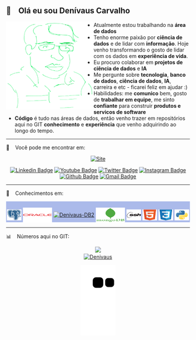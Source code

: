 ## 💬&nbsp;&nbsp;&nbsp;&nbsp;Olá eu sou **Denívaus Carvalho**

<div align="left">
  
<a href="#" alt="Oracle"><img align="left" alt="Denivaus-Oracle" height="240" width="240" src="https://github.com/Denivaus/Denivaus/blob/main/imgDenivausDesenho.png?raw=true"></a>

</div>

- Atualmente estou trabalhando na **área de dados**
- Tenho enorme paixão por **ciência de dados** e de lidar com **informação**. Hoje venho transformando o gosto de lidar com os dados em **experiência de vida**.
- Eu procuro colaborar em **projetos de ciência de dados** e **IA**
- Me pergunte sobre **tecnologia**, **banco de dados**, **ciência de dados**, **IA**, carreira e etc - ficarei feliz em ajudar :)
- Habilidades: me **comunico** bem, gosto de **trabalhar em equipe**, me sinto **confiante** para construir **produtos e servicos de software**
- **Código** é tudo nas áreas de dados, então venho trazer em repositórios aqui no GIT **conhecimento** e **experiência** que venho adquirindo ao longo do tempo.

---

🔗&nbsp;&nbsp;&nbsp;&nbsp;Você pode me encontrar em:

<div align="center">
  
[![Site](https://img.shields.io/badge/-Meu_Site:_www.denivaus.com.br-blue?style=flat-square&labelColor=yellow&logo=site-black&logoColor=yellow&link=http://www.denivaus.com.br)](http://www.denivaus.com.br)

</div>

<div align="center">

[![Linkedin Badge](https://img.shields.io/badge/-LinkedIn-blue?style=flat-square&logo=Linkedin&logoColor=white&link=https://www.linkedin.com/in/denivaus-carvalho-a7802923)](https://www.linkedin.com/in/denivaus-carvalho-a7802923)
[![Youtube Badge](https://img.shields.io/badge/-YouTube-ff0000?style=flat-square&labelColor=ff0000&logo=youtube&logoColor=white&link=https://www.youtube.com/channel/UCcJqwzKYF-NvH-1JvrSHPrQ)](https://www.youtube.com/channel/UCcJqwzKYF-NvH-1JvrSHPrQ)
[![Twitter Badge](https://img.shields.io/badge/-Twitter-1ca0f1?style=flat-square&labelColor=1ca0f1&logo=twitter&logoColor=white&link=https://twitter.com/denivaus)](https://twitter.com/denivaus)
[![Instagram Badge](https://img.shields.io/badge/-Instagram-ff0000?style=flat-square&labelColor=ff0000&logo=instagram&logoColor=white&link=https://instagram.com/denivaus)](https://instagram.com/denivaus)
[![Github Badge](https://img.shields.io/badge/-Github-000?style=flat-square&logo=Github&logoColor=white&link=https://github.com/Denivaus)](https://github.com/Denivaus)
[![Gmail Badge](https://img.shields.io/badge/-Gmail-ff0000?style=flat-square&labelColor=ff0000&logo=gmail&logoColor=white&link=mailto:denivauscarvalho@gmail.com)](mailto:denivauscarvalho@gmail.com)

</div>

---

📕&nbsp;&nbsp;&nbsp;&nbsp;Conhecimentos em:
<div style="display: inline_block; background-color: #ABBAEA"  align="center"><br>
  <a href="#" alt="PostgreSQL"><img align="center" alt="Denivaus-PostgreSQL" height="30" width="40" src="https://raw.githubusercontent.com/devicons/devicon/master/icons/postgresql/postgresql-plain.svg"></a>
  <a href="#" alt="Oracle"><img align="center" alt="Denivaus-Oracle" height="40" width="80" src="https://raw.githubusercontent.com/devicons/devicon/master/icons/oracle/oracle-original.svg"></a>
  <a href="#" alt="DB2"><img align="center" alt="Denivaus-DB2" height="40" width="80" src="https://iconape.com/wp-content/files/so/352455/svg/352455.svg"></a>
  <a href="#" alt="MongoDB"><img align="center" alt="Denivaus-MongoDB" height="40" width="80" src="https://raw.githubusercontent.com/devicons/devicon/master/icons/mongodb/mongodb-plain-wordmark.svg"></a>
  <a href="#" alt="SSH"><img align="center" alt="Denivaus-HTML" height="30" width="40" src="https://raw.githubusercontent.com/devicons/devicon/master/icons/ssh/ssh-original-wordmark.svg"></a>
  <a href="#" alt="HTML"><img align="center" alt="Denivaus-HTML" height="30" width="40" src="https://raw.githubusercontent.com/devicons/devicon/master/icons/html5/html5-original.svg"></a>
  <a href="#" alt="CSS"><img align="center" alt="Denivaus-CSS" height="30" width="40" src="https://raw.githubusercontent.com/devicons/devicon/master/icons/css3/css3-original.svg"></a>
  <a href="#" alt="Python"><img align="center" alt="Denivaus-Python" height="30" width="40" src="https://raw.githubusercontent.com/devicons/devicon/master/icons/python/python-original.svg"></a>
</div>

---

📊&nbsp;&nbsp;&nbsp;&nbsp;Números aqui no GIT:
<div align="center">
  <a href="https://github.com/Denivaus">
  <img height="120em" src="https://github-readme-stats.vercel.app/api?username=Denivaus&show_icons=true&theme=dark&include_all_commits=true&count_private=true"/>
  <!--<img height="120em" src="https://github-readme-stats.vercel.app/api/top-langs/?username=Denivaus&layout=compact&langs_count=7&theme=dark"/>-->
</div>

<div align="center">
  
<img src="https://komarev.com/ghpvc/?username=Denivaus&color=blue" alt="Denivaus" /> 

![Snake animation](https://github.com/Denivaus/denivaus/blob/output/github-contribution-grid-snake.svg)

</div>
